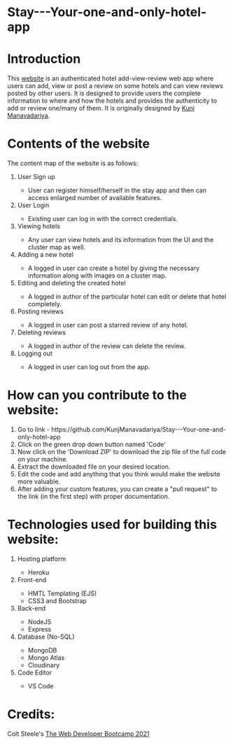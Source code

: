 # Stay---Your-one-and-only-hotel-app
# Introduction

This <a href="https://stay--hotel.herokuapp.com/">website</a> is an authenticated hotel add-view-review  web app where users can add, view or post a review on some hotels and can view reviews posted by other users. It is designed to provide users the complete information to where and how the hotels and provides the authenticity to add or review one/many of them.
It is originally designed by <a href="https://www.linkedin.com/in/kunjmanavadariya/">Kunj Manavadariya</a>.

# Contents of the website
The content map of the website is as follows:
<ol><li>User Sign up</li>
	<ul>
	<li>User can register himself/herself in the stay app and then can access enlarged number of available features.</li>
	</ul>
<li>User Login</li>
	<ul>
	<li>Existing user can log in with the correct credentials.</li>
	</ul>
  <li>Viewing hotels</li>
  <ul>
	<li>Any user can view hotels and its information from the UI and the cluster map as well.</li>
	</ul>
<li>Adding a new hotel</li>
	<ul>
	<li>A logged in user can create a hotel by giving the necessary information along with images on a cluster map.</li>
	</ul>
<li>Editing and deleting the created hotel</li>
  <ul>
	<li>A logged in author of the particular hotel can edit or delete that hotel completely.</li>
	</ul>
<li>Posting reviews</li>
  <ul>
	<li>A logged in user can post a starred review of any hotel.</li>
	</ul>
  <li>Deleting reviews</li>
  <ul>
	<li>A logged in author of the review can delete the review.</li>
	</ul>
  <li>Logging out</li>
  <ul>
	<li>A logged in user can log out from the app.</li>
	</ul>
</ol>



# How can you contribute to the website:
<ol>
<li> Go to link - https://github.com/KunjManavadariya/Stay---Your-one-and-only-hotel-app</li>
<li> Click on the green drop down button named 'Code'</li>
<li> Now click on the 'Download ZIP' to download the zip file of the full code on your machine.</li>
<li> Extract the downloaded file on your desired location.</li>
<li> Edit the code and add anything that you think would make the website more valuable.</li>
<li> After adding your custom features, you can create a "pull request" to the link (in the first step) with proper documentation.</li>
</ol>



# Technologies used for building this website:
<ol>
	<li>Hosting platform</li>
	<ul>
		<li>Heroku</li>
	</ul>
<li>Front-end</li>
	<ul>
		<li>HMTL Templating (EJS)</li>
		<li>CSS3 and Bootstrap</li>
	</ul>
<li>Back-end</li>
	<ul>
		<li>NodeJS</li>
		<li>Express</li>
	</ul>
<li>Database (No-SQL)</li>
	<ul>
		<li>MongoDB</li>
		<li>Mongo Atlas</li>
		<li>Cloudinary</li>
	</ul>
<li>Code Editor</li>
	<ul>
		<li>VS Code</li>
	</ul>
</ol>


# Credits:

Colt Steele's <a href="https://www.udemy.com/course/the-web-developer-bootcamp/">The Web Developer Bootcamp 2021</a>


